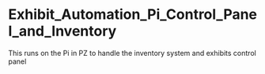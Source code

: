 # Exhibit_Automation_Pi_Control_Panel_and_Inventory
This runs on the Pi in PZ to handle the inventory system and exhibits control panel
